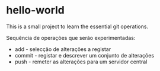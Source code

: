 # hello-world

This is a small project to learn
the essential git operations.

Sequência de operações que
serão experimentadas:

* add - selecção de alterações a registar
* commit - registar e descrever um conjunto de alterações
* push - remeter as alterações para um servidor central